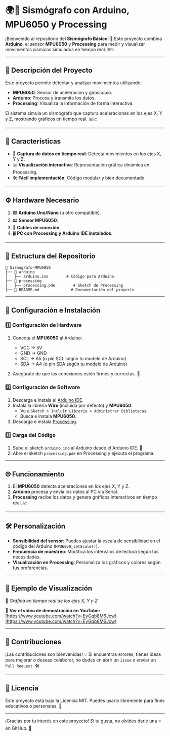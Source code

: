 # 🌍📡 Sismógrafo con Arduino, MPU6050 y Processing

¡Bienvenido al repositorio del **Sismógrafo Básico**! 🚀 Este proyecto combina **Arduino**, el sensor **MPU6050** y **Processing** para medir y visualizar movimientos sísmicos simulados en tiempo real. 🌐✨

---

## 📝 Descripción del Proyecto

Este proyecto permite detectar y analizar movimientos utilizando:
- **MPU6050**: Sensor de aceleración y giroscopio.
- **Arduino**: Procesa y transmite los datos.
- **Processing**: Visualiza la información de forma interactiva.

El sistema simula un sismógrafo que captura aceleraciones en los ejes X, Y y Z, mostrando gráficos en tiempo real. 📊📈

---

## 🌟 Características

- 🚀 **Captura de datos en tiempo real**: Detecta movimientos en los ejes X, Y y Z.
- 📊 **Visualización interactiva**: Representación gráfica dinámica en Processing.
- 🛠️ **Fácil implementación**: Código modular y bien documentado.

---

## ⚙️ Hardware Necesario

1. 🟩 **Arduino Uno/Nano** (u otro compatible).
2. 📟 **Sensor MPU6050**.
3. 🔌 **Cables de conexión**.
4. 🖥️ **PC con Processing y Arduino IDE instalados**.

---

## 📂 Estructura del Repositorio

```plaintext
📂 Sismografo-MPU6050
├── 📁 arduino
│   ├── arduino.ino        # Código para Arduino
├── 📁 processing
│   ├── processing.pde        # Sketch de Processing
├── 📄 README.md              # Documentación del proyecto
```
--- 

## 🚀 Configuración e Instalación

### 1️⃣ Configuración de Hardware
1. Conecta el **MPU6050** al Arduino:
   - VCC → 5V
   - GND → GND
   - SCL → A5 (o pin SCL según tu modelo de Arduino)
   - SDA → A4 (o pin SDA según tu modelo de Arduino)
   
2. Asegúrate de que las conexiones estén firmes y correctas. 🔧

### 2️⃣ Configuración de Software
1. Descarga e instala el [Arduino IDE](https://www.arduino.cc/en/software).
2. Instala la librería **Wire** (incluida por defecto) y **MPU6050**:
   - Ve a `Sketch > Incluir Librería > Administrar Bibliotecas`.
   - Busca e instala **MPU6050**.
3. Descarga e instala [Processing](https://processing.org/download).

### 3️⃣ Carga del Código
1. Sube el sketch `arduino.ino` al Arduino desde el Arduino IDE. 🚀
2. Abre el sketch `processing.pde` en Processing y ejecuta el programa.

---

## 🌐 Funcionamiento

1. El **MPU6050** detecta aceleraciones en los ejes X, Y y Z.
2. **Arduino** procesa y envía los datos al PC vía Serial.
3. **Processing** recibe los datos y genera gráficos interactivos en tiempo real. 📈

---

## 🛠️ Personalización

- **Sensibilidad del sensor**: Puedes ajustar la escala de sensibilidad en el código del Arduino (`MPU6050_setScale()`).
- **Frecuencia de muestreo**: Modifica los intervalos de lectura según tus necesidades.
- **Visualización en Processing**: Personaliza los gráficos y colores según tus preferencias.

---

## 📸 Ejemplo de Visualización

🎥 *Gráfica en tiempo real de los ejes X, Y y Z:*

🔗 **Ver el video de demostración en YouTube:** [https://www.youtube.com/watch?v=EyGqb8M6Jcw](https://www.youtube.com/watch?v=EyGqb8M6Jcw)

---

## 🤝 Contribuciones

¡Las contribuciones son bienvenidas! 💡 Si encuentras errores, tienes ideas para mejorar o deseas colaborar, no dudes en abrir un `Issue` o enviar un `Pull Request`. 🛠️

---

## 📜 Licencia

Este proyecto está bajo la Licencia MIT. Puedes usarlo libremente para fines educativos o personales. 🌟

---

¡Gracias por tu interés en este proyecto! Si te gusta, no olvides darle una ⭐ en GitHub. 🙌

